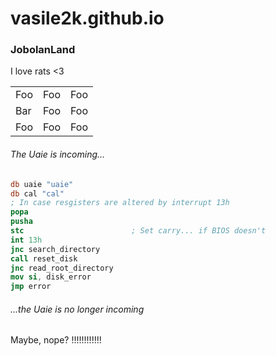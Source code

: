 # vasile2k.github.io
### JobolanLand
I love rats <3

<table>
    <tr>
        <td>Foo</td>
        <td>Foo</td>
        <td>Foo</td>
    </tr>
    <tr>
        <td>Bar</td>
        <td>Foo</td>
        <td>Foo</td>
    </tr>
    <tr>
        <td>Foo</td>
        <td>Foo</td>
        <td>Foo</td>
    </tr>
</table>

###### The Uaie is incoming...

```nasm
db uaie "uaie"
db cal "cal"
; In case resgisters are altered by interrupt 13h
popa
pusha
stc                        ; Set carry... if BIOS doesn't
int 13h
jnc search_directory
call reset_disk
jnc read_root_directory
mov si, disk_error
jmp error
```

###### ...the Uaie is no longer incoming

Maybe, nope?
!!!!!!!!!!!!

